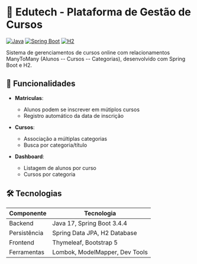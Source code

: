 # 🏫 Edutech - Plataforma de Gestão de Cursos

[![Java](https://img.shields.io/badge/Java-17%2B-blue)](https://openjdk.org/)
[![Spring Boot](https://img.shields.io/badge/Spring_Boot-3.4.4-brightgreen
)](https://spring.io/projects/spring-boot)
[![H2](https://img.shields.io/badge/H2-Database-yellowgreen)](https://www.h2database.com/)

Sistema de gerenciamentos de cursos online com relacionamentos ManyToMany (Alunos -- Cursos -- Categorias), desenvolvido com Spring Boot e H2.

## 📌 Funcionalidades

- **Matriculas**:
    - Alunos podem se inscrever em mútiplos cursos
    - Registro automático da data de inscrição

- **Cursos**:
    - Associação a múltiplas categorias
    - Busca por categoria/título

- **Dashboard**:
    - Listagem de alunos por curso
    - Cursos por categoria

## 🛠 Tecnologias

| Componente   | Tecnologia                     |
|--------------|--------------------------------|
| Backend      | Java 17, Spring Boot 3.4.4     |
| Persistência | Spring Data JPA, H2 Database   |
| Frontend     | Thymeleaf, Bootstrap 5         |
| Ferramentas  | Lombok, ModelMapper, Dev Tools |
